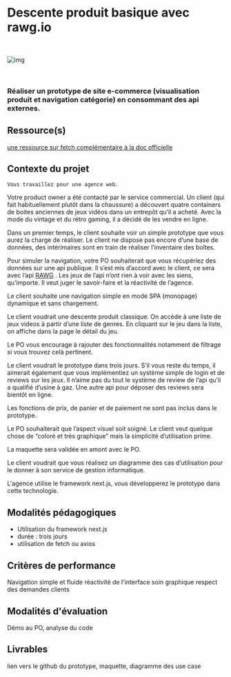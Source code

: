 # Descente produit basique avec rawg.io
<br/>

![img](src/public/images/image-topgame.jpeg)

<br/>

### Réaliser un prototype de site e-commerce (visualisation produit et navigation catégorie) en consommant des api externes.

## Ressource(s)

[une ressource sur fetch complémentaire à la doc officielle](https://www.pierre-giraud.com/javascript-apprendre-coder-cours/api-fetch/)

## Contexte du projet

`Vous travaillez pour une agence web.`

Votre product owner a été contacté par le service commercial. Un client (qui fait habituellement plutôt dans la chaussure) a découvert quatre containers de boites anciennes de jeux vidéos dans un entrepôt qu’il a acheté. Avec la mode du vintage et du rétro gaming, il a décidé de les vendre en ligne.

Dans un premier temps, le client souhaite voir un simple prototype que vous aurez la charge de réaliser. Le client ne dispose pas encore d’une base de données, des intérimaires sont en train de réaliser l’inventaire des boîtes.

Pour simuler la navigation, votre PO souhaiterait que vous récupériez des données sur une api publique. Il s’est mis d’accord avec le client, ce sera avec l’api [RAWG](https://rawg.io/apidocs) . Les jeux de l’api n’ont rien à voir avec les siens, qu’importe. Il veut juger le savoir-faire et la réactivité de l’agence.

Le client souhaite une navigation simple en mode SPA (monopage) dynamique et sans chargement.

Le client voudrait une descente produit classique. On accède à une liste de jeux videos à partir d’une liste de genres. En cliquant sur le jeu dans la liste, on affiche dans la page le détail du jeu.

Le PO vous encourage à rajouter des fonctionnalités notamment de filtrage si vous trouvez celà pertinent.

Le client voudrait le prototype dans trois jours. S’il vous reste du temps, il aimerait également que vous implémentiez un système simple de login et de reviews sur les jeux. Il n’aime pas du tout le système de review de l’api qu’il a qualifié d’usine à gaz. Une autre api pour déposer des reviews sera bientôt en ligne.

Les fonctions de prix, de panier et de paiement ne sont pas inclus dans le prototype.

Le PO souhaiterait que l’aspect visuel soit soigné. Le client veut quelque chose de “coloré et très graphique” mais la simplicité d’utilisation prime.

La maquette sera validée en amont avec le PO.

Le client voudrait que vous réalisez un diagramme des cas d’utilisation pour le donner à son service de gestion informatique.

L'agence utilise le framework next.js, vous développerez le prototype dans cette technologie.

## Modalités pédagogiques

<ul>
<li>Utilisation du framework next.js</li>
<li>durée : trois jours</li>
<li>utilisation de fetch ou axios</li>
</ul>

## Critères de performance
Navigation simple et fluide
réactivité de l'interface
soin graphique
respect des demandes clients

## Modalités d'évaluation
Démo au PO, analyse du code

## Livrables
lien vers le github du prototype, maquette, diagramme des use case